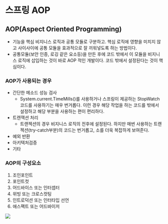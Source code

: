# 스프링 AOP

## AOP(Aspect Oriented Programming)
- 기능을 핵심 비지니스 로직과 공통 모듈로 구분하고. 핵심 로직에 영향을 미치지 않고 사이사이에 공통 모듈을 효과적으로 잘 끼워넣도록 하는 방법이다.
- 공통모듈(보안 인증, 로깅 같은 요소등)을 만든 후에 코드 밖에서 이 모듈을 비지니스 로직에 삽입하는 것이 바로 AOP 적인 개발이다. 코드 밖에서 설정된다는 것이 핵심이다.

### AOP가 사용되는 경우
- 간단한 메소드 성능 검사
  - System.current.TimeMills()를 사용하거나 스프링이 제공하는 StopWatch코드를 사용하기는 매우 번거롭다. 이런 경우 해당 작업을 하는 코드를 밖에서 설정하고 해당 부분을 사용하는 편이 편리하다.
- 트렌잭션 처리
  - 트랜젝션의 경우 비지니스 로직의 전후에 설정된다. 하지만 매번 사용하는 트랜젝션(try-catch부분)의 코드는 번거롭고, 소를 더욱 복잡하게 보여준다.
- 예외 반환
- 아키텍처검증
- 기타

### AOP의 구성요소
1. 조인포인트
2. 포인트컷
3. 어드바이스 또는 인터셉터
4. 위빙 또는 크로스컷팅
5. 인트로덕션 또는 인터타입 선언
6. 애스팩트 또는 어드바이저

![](https://user-images.githubusercontent.com/18229419/62197680-43d80e80-b3bb-11e9-8ba2-66ee414604f2.png)
